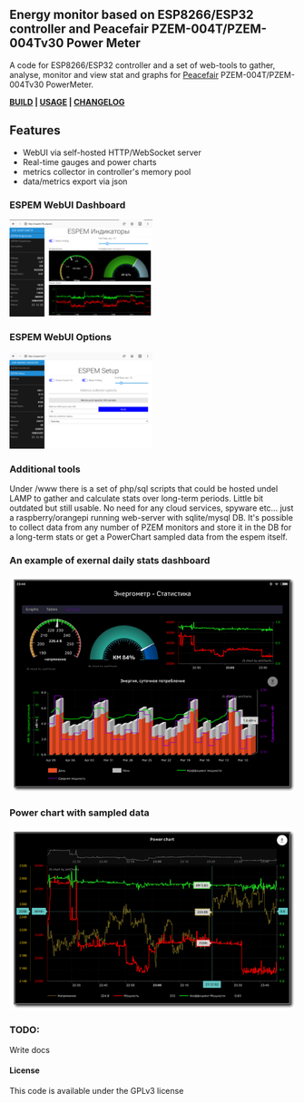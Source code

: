 ## Energy monitor based on ESP8266/ESP32 controller and Peacefair PZEM-004T/PZEM-004Tv30 Power Meter

A code for ESP8266/ESP32 controller and a set of web-tools to gather, analyse, monitor and view stat and graphs
for [Peacefair](https://peacefair.aliexpress.com/store/1773456/) PZEM-004T/PZEM-004Tv30 PowerMeter.

__[BUILD](/espem/BUILD.md) | [USAGE](/espem/USAGE.md) | [CHANGELOG](/CHANGELOG.md)__

## Features
- WebUI via self-hosted HTTP/WebSocket server
- Real-time gauges and power charts
- metrics collector in controller's memory pool
- data/metrics export via json


### ESPEM WebUI Dashboard

<img src="/examples/espemembui.png" alt="espem ui" width="50%"/>

### ESPEM WebUI Options

<img src="/examples/espemembui_setup.png" alt="espem opts" width="50%"/>

### Additional tools
Under /www there is a set of php/sql scripts that could be hosted undel LAMP to gather and calculate stats over long-term periods. Little bit outdated but still usable.
No need for any cloud services, spyware etc... just a raspberry/orangepi running web-server with sqlite/mysql DB. It's possible to collect data from any number of PZEM monitors and store it in the DB for a long-term stats or get a PowerChart sampled data from the espem itself.

### An example of exernal daily stats dashboard

![espem gauges](/examples/webstat/gauges.th.png)


### Power chart with sampled data

![espem sampled data](/examples/webstat/sampleschart01.th.png)


### TODO:
Write docs


#### License

This code is available under the GPLv3 license
